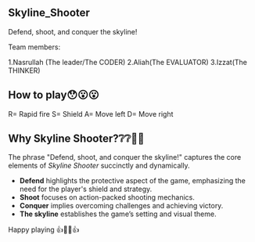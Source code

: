## Skyline_Shooter
Defend, shoot, and conquer the skyline!

Team members:

1.Nasrullah (The leader/The CODER)
2.Aliah(The EVALUATOR) 
3.Izzat(The THINKER)

## How to play😯😮😮

R= Rapid fire
S= Shield
A= Move left
D= Move right

## Why Skyline Shooter?❔❔🤔🤔
The phrase "Defend, shoot, and conquer the skyline!" captures the core elements of *Skyline Shooter* succinctly and dynamically. 

- **Defend** highlights the protective aspect of the game, emphasizing the need for the player's shield and strategy.
- **Shoot** focuses on action-packed shooting mechanics.
- **Conquer** implies overcoming challenges and achieving victory.
- **The skyline** establishes the game’s setting and visual theme.

Happy playing 👍💫💫👍
